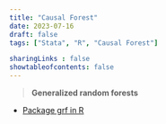 ```yaml
---
title: "Causal Forest"
date: 2023-07-16
draft: false
tags: ["Stata", "R", "Causal Forest"]

sharingLinks : false
showtableofcontents: false
---
```


> **Generalized random forests**

- [Package grf in R](https://github.com/grf-labs/grf)



